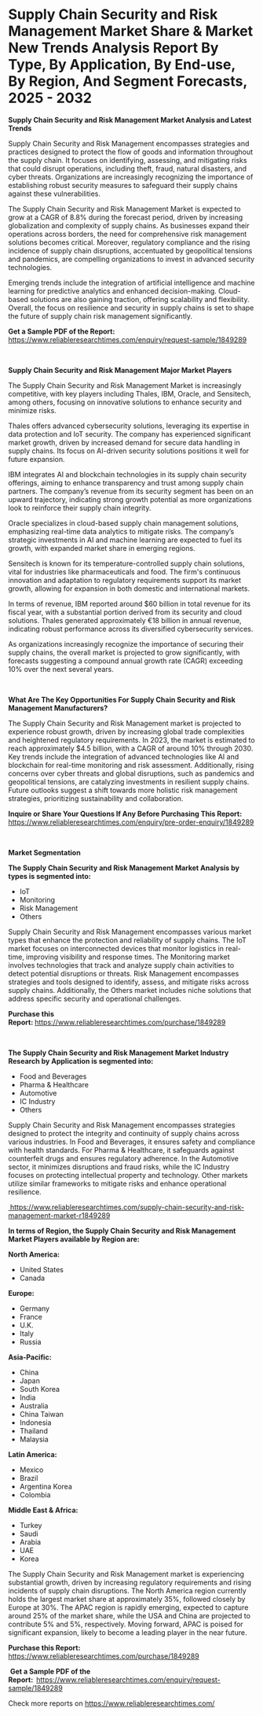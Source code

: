 <p><h1>Supply Chain Security and Risk Management Market Share & Market New Trends Analysis Report By Type, By Application, By End-use, By Region, And Segment Forecasts, 2025 - 2032</h1></p><p><strong>Supply Chain Security and Risk Management Market Analysis and Latest Trends</strong></p>
<p><p>Supply Chain Security and Risk Management encompasses strategies and practices designed to protect the flow of goods and information throughout the supply chain. It focuses on identifying, assessing, and mitigating risks that could disrupt operations, including theft, fraud, natural disasters, and cyber threats. Organizations are increasingly recognizing the importance of establishing robust security measures to safeguard their supply chains against these vulnerabilities.</p><p>The Supply Chain Security and Risk Management Market is expected to grow at a CAGR of 8.8% during the forecast period, driven by increasing globalization and complexity of supply chains. As businesses expand their operations across borders, the need for comprehensive risk management solutions becomes critical. Moreover, regulatory compliance and the rising incidence of supply chain disruptions, accentuated by geopolitical tensions and pandemics, are compelling organizations to invest in advanced security technologies.</p><p>Emerging trends include the integration of artificial intelligence and machine learning for predictive analytics and enhanced decision-making. Cloud-based solutions are also gaining traction, offering scalability and flexibility. Overall, the focus on resilience and security in supply chains is set to shape the future of supply chain risk management significantly.</p></p>
<p><strong>Get a Sample PDF of the Report:&nbsp;</strong> <a href="https://www.reliableresearchtimes.com/enquiry/request-sample/1849289?utm_campaign=2222&utm_medium=2&utm_source=Github&utm_content=ia&utm_term=11032025&utm_id=supply-chain-security-and-risk-management">https://www.reliableresearchtimes.com/enquiry/request-sample/1849289</a></p>
<p>&nbsp;</p>
<p><strong>Supply Chain Security and Risk Management Major Market Players</strong></p>
<p><p>The Supply Chain Security and Risk Management Market is increasingly competitive, with key players including Thales, IBM, Oracle, and Sensitech, among others, focusing on innovative solutions to enhance security and minimize risks. </p><p>Thales offers advanced cybersecurity solutions, leveraging its expertise in data protection and IoT security. The company has experienced significant market growth, driven by increased demand for secure data handling in supply chains. Its focus on AI-driven security solutions positions it well for future expansion.</p><p>IBM integrates AI and blockchain technologies in its supply chain security offerings, aiming to enhance transparency and trust among supply chain partners. The company’s revenue from its security segment has been on an upward trajectory, indicating strong growth potential as more organizations look to reinforce their supply chain integrity.</p><p>Oracle specializes in cloud-based supply chain management solutions, emphasizing real-time data analytics to mitigate risks. The company’s strategic investments in AI and machine learning are expected to fuel its growth, with expanded market share in emerging regions.</p><p>Sensitech is known for its temperature-controlled supply chain solutions, vital for industries like pharmaceuticals and food. The firm's continuous innovation and adaptation to regulatory requirements support its market growth, allowing for expansion in both domestic and international markets.</p><p>In terms of revenue, IBM reported around $60 billion in total revenue for its fiscal year, with a substantial portion derived from its security and cloud solutions. Thales generated approximately €18 billion in annual revenue, indicating robust performance across its diversified cybersecurity services.</p><p>As organizations increasingly recognize the importance of securing their supply chains, the overall market is projected to grow significantly, with forecasts suggesting a compound annual growth rate (CAGR) exceeding 10% over the next several years.</p></p>
<p>&nbsp;</p>
<p><strong>What Are The Key Opportunities For Supply Chain Security and Risk Management Manufacturers?</strong></p>
<p><p>The Supply Chain Security and Risk Management market is projected to experience robust growth, driven by increasing global trade complexities and heightened regulatory requirements. In 2023, the market is estimated to reach approximately $4.5 billion, with a CAGR of around 10% through 2030. Key trends include the integration of advanced technologies like AI and blockchain for real-time monitoring and risk assessment. Additionally, rising concerns over cyber threats and global disruptions, such as pandemics and geopolitical tensions, are catalyzing investments in resilient supply chains. Future outlooks suggest a shift towards more holistic risk management strategies, prioritizing sustainability and collaboration.</p></p>
<p><strong>Inquire or Share Your Questions If Any Before Purchasing This Report:</strong> <a href="https://www.reliableresearchtimes.com/enquiry/pre-order-enquiry/1849289?utm_campaign=2222&utm_medium=2&utm_source=Github&utm_content=ia&utm_term=11032025&utm_id=supply-chain-security-and-risk-management">https://www.reliableresearchtimes.com/enquiry/pre-order-enquiry/1849289</a></p>
<p>&nbsp;</p>
<p><strong>Market Segmentation</strong></p>
<p><strong>The Supply Chain Security and Risk Management Market Analysis by types is segmented into:</strong></p>
<p><ul><li>IoT</li><li>Monitoring</li><li>Risk Management</li><li>Others</li></ul></p>
<p><p>Supply Chain Security and Risk Management encompasses various market types that enhance the protection and reliability of supply chains. The IoT market focuses on interconnected devices that monitor logistics in real-time, improving visibility and response times. The Monitoring market involves technologies that track and analyze supply chain activities to detect potential disruptions or threats. Risk Management encompasses strategies and tools designed to identify, assess, and mitigate risks across supply chains. Additionally, the Others market includes niche solutions that address specific security and operational challenges.</p></p>
<p><strong>Purchase this Report:&nbsp;</strong><a href="https://www.reliableresearchtimes.com/purchase/1849289?utm_campaign=2222&utm_medium=2&utm_source=Github&utm_content=ia&utm_term=11032025&utm_id=supply-chain-security-and-risk-management">https://www.reliableresearchtimes.com/purchase/1849289</a></p>
<p>&nbsp;</p>
<p><strong>The Supply Chain Security and Risk Management Market Industry Research by Application is segmented into:</strong></p>
<p><ul><li>Food and Beverages</li><li>Pharma & Healthcare</li><li>Automotive</li><li>IC Industry</li><li>Others</li></ul></p>
<p><p>Supply Chain Security and Risk Management encompasses strategies designed to protect the integrity and continuity of supply chains across various industries. In Food and Beverages, it ensures safety and compliance with health standards. For Pharma & Healthcare, it safeguards against counterfeit drugs and ensures regulatory adherence. In the Automotive sector, it minimizes disruptions and fraud risks, while the IC Industry focuses on protecting intellectual property and technology. Other markets utilize similar frameworks to mitigate risks and enhance operational resilience.</p></p>
<p><a href="https://www.reliableresearchtimes.com/supply-chain-security-and-risk-management-market-r1849289?utm_campaign=2222&utm_medium=2&utm_source=Github&utm_content=ia&utm_term=11032025&utm_id=supply-chain-security-and-risk-management">&nbsp;https://www.reliableresearchtimes.com/supply-chain-security-and-risk-management-market-r1849289</a></p>
<p><strong>In terms of Region, the Supply Chain Security and Risk Management Market Players available by Region are:</strong></p>
<p>
    <p> <strong> North America: </strong>
        <ul>
            <li>United States</li>
            <li>Canada</li>
        </ul>
        </p> 
    <p> <strong> Europe: </strong>
        <ul>
            <li>Germany</li>
            <li>France</li>
            <li>U.K.</li>
            <li>Italy</li>
            <li>Russia</li>
        </ul>
        </p> 
    <p> <strong> Asia-Pacific: </strong>
        <ul>
            <li>China</li>
            <li>Japan</li>
            <li>South Korea</li>
            <li>India</li>
            <li>Australia</li>
            <li>China Taiwan</li>
            <li>Indonesia</li>
            <li>Thailand</li>
            <li>Malaysia</li>
        </ul>
        </p> 
    <p> <strong> Latin America: </strong>
        <ul>
            <li>Mexico</li>
            <li>Brazil</li>
            <li>Argentina Korea</li>
            <li>Colombia</li>
        </ul>
        </p> 
    <p> <strong> Middle East & Africa: </strong>
        <ul>
            <li>Turkey</li>
            <li>Saudi</li>
            <li>Arabia</li>
            <li>UAE</li>
            <li>Korea</li>
        </ul>
    </p>
    </p>
<p><p>The Supply Chain Security and Risk Management market is experiencing substantial growth, driven by increasing regulatory requirements and rising incidents of supply chain disruptions. The North America region currently holds the largest market share at approximately 35%, followed closely by Europe at 30%. The APAC region is rapidly emerging, expected to capture around 25% of the market share, while the USA and China are projected to contribute 5% and 5%, respectively. Moving forward, APAC is poised for significant expansion, likely to become a leading player in the near future.</p></p>
<p><strong>Purchase this Report: </strong><a href="https://www.reliableresearchtimes.com/purchase/1849289?utm_campaign=2222&utm_medium=2&utm_source=Github&utm_content=ia&utm_term=11032025&utm_id=supply-chain-security-and-risk-management">https://www.reliableresearchtimes.com/purchase/1849289</a></p>
<p>&nbsp;<strong>Get a Sample PDF of the Report:&nbsp;&nbsp;</strong><a href="https://www.reliableresearchtimes.com/enquiry/request-sample/1849289?utm_campaign=2222&utm_medium=2&utm_source=Github&utm_content=ia&utm_term=11032025&utm_id=supply-chain-security-and-risk-management">https://www.reliableresearchtimes.com/enquiry/request-sample/1849289</a></p>
<p><strong></strong></p>
<p>Check more reports on <a href="https://www.reliableresearchtimes.com/?utm_campaign=2222&utm_medium=2&utm_source=Github&utm_content=ia&utm_term=11032025&utm_id=supply-chain-security-and-risk-management">https://www.reliableresearchtimes.com/</a></p>